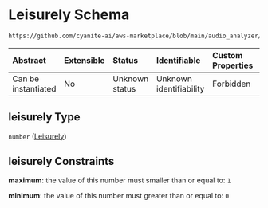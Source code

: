 # Leisurely Schema

```txt
https://github.com/cyanite-ai/aws-marketplace/blob/main/audio_analyzer/schemes/marketplace_v1/schema/TaggingV8.schema.json#/$defs/MoodAdvancedScoresV1/properties/leisurely
```



| Abstract            | Extensible | Status         | Identifiable            | Custom Properties | Additional Properties | Access Restrictions | Defined In                                                                     |
| :------------------ | :--------- | :------------- | :---------------------- | :---------------- | :-------------------- | :------------------ | :----------------------------------------------------------------------------- |
| Can be instantiated | No         | Unknown status | Unknown identifiability | Forbidden         | Allowed               | none                | [TaggingV8.schema.json\*](../out/TaggingV8.schema.json "open original schema") |

## leisurely Type

`number` ([Leisurely](taggingv8-defs-moodadvancedscoresv1-properties-leisurely.md))

## leisurely Constraints

**maximum**: the value of this number must smaller than or equal to: `1`

**minimum**: the value of this number must greater than or equal to: `0`

